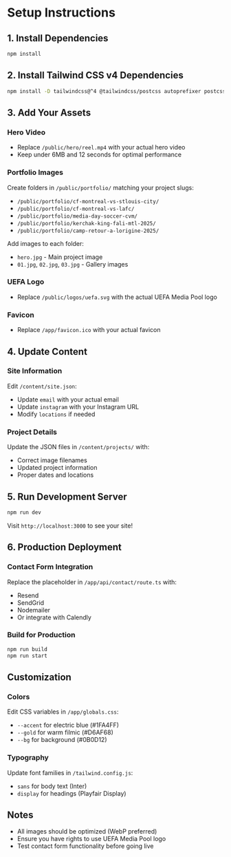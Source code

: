 # Setup Instructions

## 1. Install Dependencies
```bash
npm install
```

## 2. Install Tailwind CSS v4 Dependencies
```bash
npm install -D tailwindcss@^4 @tailwindcss/postcss autoprefixer postcss
```

## 3. Add Your Assets

### Hero Video
- Replace `/public/hero/reel.mp4` with your actual hero video
- Keep under 6MB and 12 seconds for optimal performance

### Portfolio Images
Create folders in `/public/portfolio/` matching your project slugs:
- `/public/portfolio/cf-montreal-vs-stlouis-city/`
- `/public/portfolio/cf-montreal-vs-lafc/`
- `/public/portfolio/media-day-soccer-cvm/`
- `/public/portfolio/kerchak-king-fali-mtl-2025/`
- `/public/portfolio/camp-retour-a-lorigine-2025/`

Add images to each folder:
- `hero.jpg` - Main project image
- `01.jpg`, `02.jpg`, `03.jpg` - Gallery images

### UEFA Logo
- Replace `/public/logos/uefa.svg` with the actual UEFA Media Pool logo

### Favicon
- Replace `/app/favicon.ico` with your actual favicon

## 4. Update Content

### Site Information
Edit `/content/site.json`:
- Update `email` with your actual email
- Update `instagram` with your Instagram URL
- Modify `locations` if needed

### Project Details
Update the JSON files in `/content/projects/` with:
- Correct image filenames
- Updated project information
- Proper dates and locations

## 5. Run Development Server
```bash
npm run dev
```

Visit `http://localhost:3000` to see your site!

## 6. Production Deployment

### Contact Form Integration
Replace the placeholder in `/app/api/contact/route.ts` with:
- Resend
- SendGrid
- Nodemailer
- Or integrate with Calendly

### Build for Production
```bash
npm run build
npm run start
```

## Customization

### Colors
Edit CSS variables in `/app/globals.css`:
- `--accent` for electric blue (#1FA4FF)
- `--gold` for warm filmic (#D6AF68)
- `--bg` for background (#0B0D12)

### Typography
Update font families in `/tailwind.config.js`:
- `sans` for body text (Inter)
- `display` for headings (Playfair Display)

## Notes
- All images should be optimized (WebP preferred)
- Ensure you have rights to use UEFA Media Pool logo
- Test contact form functionality before going live
